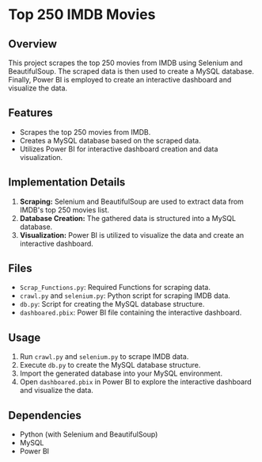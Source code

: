 # Top 250 IMDB Movies

## Overview
This project scrapes the top 250 movies from IMDB using Selenium and BeautifulSoup. The scraped data is then used to create a MySQL database. Finally, Power BI is employed to create an interactive dashboard and visualize the data.

## Features
- Scrapes the top 250 movies from IMDB.
- Creates a MySQL database based on the scraped data.
- Utilizes Power BI for interactive dashboard creation and data visualization.

## Implementation Details
1. **Scraping:** Selenium and BeautifulSoup are used to extract data from IMDB's top 250 movies list.
2. **Database Creation:** The gathered data is structured into a MySQL database.
3. **Visualization:** Power BI is utilized to visualize the data and create an interactive dashboard.

## Files
- `Scrap_Functions.py`: Required Functions for scraping data.
- `crawl.py` and `selenium.py`: Python script for scraping IMDB data.
- `db.py`: Script for creating the MySQL database structure.
- `dashboared.pbix`: Power BI file containing the interactive dashboard.

## Usage
1. Run `crawl.py` and `selenium.py` to scrape IMDB data.
2. Execute `db.py` to create the MySQL database structure.
3. Import the generated database into your MySQL environment.
4. Open `dashboared.pbix` in Power BI to explore the interactive dashboard and visualize the data.

## Dependencies
- Python (with Selenium and BeautifulSoup)
- MySQL
- Power BI
